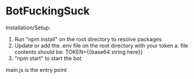 # BotFuckingSuck

Installation/Setup:
1. Run "npm install" on the root directory to resolve packages
2. Update or add the .env file on the root directory with your token
  a. file contents should be: TOKEN={{base64 string here}}
4. "npm start" to start the bot

main.js is the entry point
